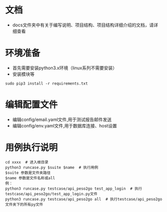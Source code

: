 # 文档
* docs文件夹中有关于编写说明、项目结构、项目结构详细介绍的文档，请详细查看

# 环境准备
* 首先需要安装python3.x环境（linux系列不需要安装）
* 安装模块等

```
sudo pip3 install -r requirements.txt
```

# 编辑配置文件
* 编辑config/email.yaml文件,用于测试报告邮件发送
* 编辑config/env.yaml文件,用于数据库连接、host设置

# 用例执行说明
```
cd xxxx  # 进入根目录
python3 runcase.py $suite $name  # 执行用例
$suite 参数是文件夹路径
$name 参数是文件名称或all
例：
python3 runcase.py testcase/api_peso2go test_app_login  # 执行testcase/api_peso2go/test_app_login.py文件
python3 runcase.py testcase/api_peso2go all  # 执行testcase/api_peso2go文件夹下的所有py文件
```

